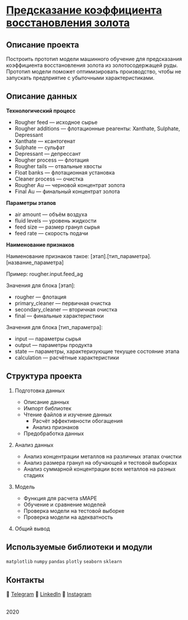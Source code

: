 # [Предсказание коэффициента восстановления золота](https://github.com/DazzleBlind/Portfolio_Practicum/blob/main/Industry_ML/Industry_ML.ipynb)

## Описание проекта

Построить прототип модели машинного обучение для предсказания коэффициента восстановления золота из золотосодержащей руды. Прототип модели поможет оптимизировать производство, чтобы не запускать предприятие с убыточными характеристиками.


## Описание данных

**Технологический процесс**

- Rougher feed — исходное сырье
- Rougher additions — флотационные реагенты: Xanthate, Sulphate, Depressant
- Xanthate — ксантогенат
- Sulphate — сульфат
- Depressant — депрессант
- Rougher process — флотация
- Rougher tails — отвальные хвосты
- Float banks — флотационная установка
- Cleaner process — очистка
- Rougher Au — черновой концентрат золота
- Final Au — финальный концентрат золота

**Параметры этапов**

- air amount — объём воздуха
- fluid levels — уровень жидкости
- feed size — размер гранул сырья
- feed rate — скорость подачи

**Наименование признаков**

Наименование признаков такое: [этап].[тип_параметра].[название_параметра]

Пример: rougher.input.feed_ag

Значения для блока [этап]:

- rougher — флотация
- primary_cleaner — первичная очистка
- secondary_cleaner — вторичная очистка
- final — финальные характеристики

Значения для блока [тип_параметра]:

- input — параметры сырья
- output — параметры продукта
- state — параметры, характеризующие текущее состояние этапа
- calculation — расчётные характеристики

## Структура проекта

1. Подготовка данных

	- Описание данных
	- Импорт библиотек
	- Чтение файлов и изучение данных
		- Расчёт эффективности обогащения
		- Анализ признаков
	- Предобработка данных

2. Анализ данных

	- Анализ концентрации металлов на различных этапах очистки
	- Анализ размера гранул на обучающей и тестовой выборках
	- Анализ суммарной концентрации всех металлов на разных стадиях

3. Модель

	- Функция для расчета sMAPE
	- Обучение и сравнение моделей
	- Проверка модели на тестовой выборке
	- Проверка модели на адекватность
4. Общий вывод

## Используемые библиотеки и модули
`matplotlib` `numpy` `pandas` `plotly` `seaborn` `sklearn`

## Контакты
:small_blue_diamond: [Telegram](https://t.me/Dazzle_dazzle_dazzle)
:small_blue_diamond: [LinkedIn](https://www.linkedin.com/in/konstantin-sinkevich-39b982265/)
:small_blue_diamond: [Instagram](https://www.instagram.com/dazzle.dazzle.dazzle/)

<br>2020

